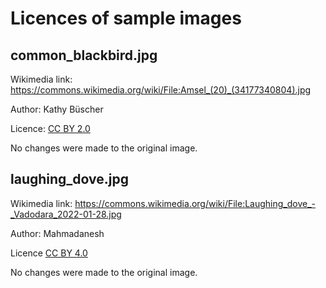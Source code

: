 # Licences of sample images

## common_blackbird.jpg

Wikimedia link: https://commons.wikimedia.org/wiki/File:Amsel_(20)_(34177340804).jpg

Author: Kathy Büscher

Licence: [CC BY 2.0](https://creativecommons.org/licenses/by/2.0/deed.de)

No changes were made to the original image.

## laughing_dove.jpg

Wikimedia link: https://commons.wikimedia.org/wiki/File:Laughing_dove_-_Vadodara_2022-01-28.jpg

Author: Mahmadanesh

Licence [CC BY 4.0](https://creativecommons.org/licenses/by/4.0/deed.en)

No changes were made to the original image.